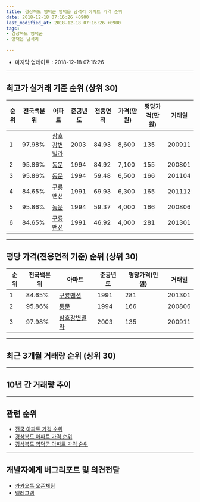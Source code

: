 ```yaml
---
title: 경상북도 영덕군 영덕읍 남석리 아파트 가격 순위
date: 2018-12-18 07:16:26 +0900
last_modified_at: 2018-12-18 07:16:26 +0900
tags:
- 경상북도 영덕군
- 영덕읍 남석리

---
```


* 마지막 업데이트 : 2018-12-18 07:16:26

---

## 최고가 실거래 기준 순위 (상위 30)


|순위|전국백분위|아파트|준공년도|전용면적|가격(만원)|평당가격(만원)|거래일|
|---|---|---|---|---|---|---|---|
|1|97.98%|[삼호강변빌라](https://search.naver.com/search.naver?query=%EA%B2%BD%EC%83%81%EB%B6%81%EB%8F%84+%EC%98%81%EB%8D%95%EA%B5%B0+%EC%98%81%EB%8D%95%EC%9D%8D+%EB%82%A8%EC%84%9D%EB%A6%AC+%EC%82%BC%ED%98%B8%EA%B0%95%EB%B3%80%EB%B9%8C%EB%9D%BC)|2003|84.93|8,600|135|200911|
|2|95.86%|[동문](https://search.naver.com/search.naver?query=%EA%B2%BD%EC%83%81%EB%B6%81%EB%8F%84+%EC%98%81%EB%8D%95%EA%B5%B0+%EC%98%81%EB%8D%95%EC%9D%8D+%EB%82%A8%EC%84%9D%EB%A6%AC+%EB%8F%99%EB%AC%B8)|1994|84.92|7,100|155|200801|
|3|95.86%|[동문](https://search.naver.com/search.naver?query=%EA%B2%BD%EC%83%81%EB%B6%81%EB%8F%84+%EC%98%81%EB%8D%95%EA%B5%B0+%EC%98%81%EB%8D%95%EC%9D%8D+%EB%82%A8%EC%84%9D%EB%A6%AC+%EB%8F%99%EB%AC%B8)|1994|59.48|6,500|166|201104|
|4|84.65%|[구룡맨션](https://search.naver.com/search.naver?query=%EA%B2%BD%EC%83%81%EB%B6%81%EB%8F%84+%EC%98%81%EB%8D%95%EA%B5%B0+%EC%98%81%EB%8D%95%EC%9D%8D+%EB%82%A8%EC%84%9D%EB%A6%AC+%EA%B5%AC%EB%A3%A1%EB%A7%A8%EC%85%98)|1991|69.93|6,300|165|201112|
|5|95.86%|[동문](https://search.naver.com/search.naver?query=%EA%B2%BD%EC%83%81%EB%B6%81%EB%8F%84+%EC%98%81%EB%8D%95%EA%B5%B0+%EC%98%81%EB%8D%95%EC%9D%8D+%EB%82%A8%EC%84%9D%EB%A6%AC+%EB%8F%99%EB%AC%B8)|1994|59.37|4,000|166|200806|
|6|84.65%|[구룡맨션](https://search.naver.com/search.naver?query=%EA%B2%BD%EC%83%81%EB%B6%81%EB%8F%84+%EC%98%81%EB%8D%95%EA%B5%B0+%EC%98%81%EB%8D%95%EC%9D%8D+%EB%82%A8%EC%84%9D%EB%A6%AC+%EA%B5%AC%EB%A3%A1%EB%A7%A8%EC%85%98)|1991|46.92|4,000|281|201301|


---

## 평당 가격(전용면적 기준) 순위 (상위 30)


|순위|전국백분위|아파트|준공년도|평당가격(만원)|거래일|
|---|---|---|---|---|---|
|1|84.65%|[구룡맨션](https://search.naver.com/search.naver?query=%EA%B2%BD%EC%83%81%EB%B6%81%EB%8F%84+%EC%98%81%EB%8D%95%EA%B5%B0+%EC%98%81%EB%8D%95%EC%9D%8D+%EB%82%A8%EC%84%9D%EB%A6%AC+%EA%B5%AC%EB%A3%A1%EB%A7%A8%EC%85%98)|1991|281|201301|
|2|95.86%|[동문](https://search.naver.com/search.naver?query=%EA%B2%BD%EC%83%81%EB%B6%81%EB%8F%84+%EC%98%81%EB%8D%95%EA%B5%B0+%EC%98%81%EB%8D%95%EC%9D%8D+%EB%82%A8%EC%84%9D%EB%A6%AC+%EB%8F%99%EB%AC%B8)|1994|166|200806|
|3|97.98%|[삼호강변빌라](https://search.naver.com/search.naver?query=%EA%B2%BD%EC%83%81%EB%B6%81%EB%8F%84+%EC%98%81%EB%8D%95%EA%B5%B0+%EC%98%81%EB%8D%95%EC%9D%8D+%EB%82%A8%EC%84%9D%EB%A6%AC+%EC%82%BC%ED%98%B8%EA%B0%95%EB%B3%80%EB%B9%8C%EB%9D%BC)|2003|135|200911|


---

## 최근 3개월 거래량 순위 (상위 30)


<div style="width:100%;">
    <canvas id="deal_count_ranking" height="250"></canvas>
</div>


<script>
new Chart(document.getElementById("deal_count_ranking"), {
    type: 'horizontalBar',
    data: {
        labels: ['구룡맨션'],
        datasets: [{
            label: '실거래 수',
            data: [1],
            borderColor: "rgba(255, 0, 128, 1)",
            backgroundColor: "rgba(255, 0, 128, 0.5)",
            fill: false,
        }]
    },
    options: {
        responsive: true,
        title: {
            display: true,
            text: '최근 3개월 거래량 순위'
        },
        tooltips: {
            mode: 'index',
            intersect: false,
            callbacks: {
                title: function(tooltipItems, data) {
                    return "실거래 수:";
                },
                label: function(tooltipItem, data) {
                    return data.labels[tooltipItem.index] + ": " + tooltipItem.xLabel;
                }
            }
        },
        hover: {
            mode: 'nearest',
            intersect: true
        },
        scales: {
            xAxes: [{
                display: true,
                scaleLabel: {
                    display: true,
                    labelString: '실거래 수'
                },
                ticks: {
                    suggestedMin: 0,
                }
            }],
            yAxes: [{
                display: true,
                ticks: {
                    autoSkip: false,
                    callback: function(value, index, values) {
                        if (value.length > 15)
                            return value.substr(0, 13) + "...";
                        else
                            return value;
                    }
                },
                scaleLabel: {
                    display: false,
                }
            }]
        }
    }
});

</script>


---

## 10년 간 거래량 추이


<div style="width:100%;">
    <canvas id="deal_progress" height="250"></canvas>
</div>

<script>
new Chart(document.getElementById("deal_progress"), {
    type: 'line',
    data: {
        labels: ['200812','200901','200902','200903','200904','200905','200906','200907','200908','200909','200910','200911','200912','201001','201002','201003','201004','201005','201006','201007','201008','201009','201010','201011','201012','201101','201102','201103','201104','201105','201106','201107','201108','201109','201110','201111','201112','201201','201202','201203','201204','201205','201206','201207','201208','201209','201210','201211','201212','201301','201302','201303','201304','201305','201306','201307','201308','201309','201310','201311','201312','201401','201402','201403','201404','201405','201406','201407','201408','201409','201410','201411','201412','201501','201502','201503','201504','201505','201506','201507','201508','201509','201510','201511','201512','201601','201602','201603','201604','201605','201606','201607','201608','201609','201610','201611','201612','201701','201702','201703','201704','201705','201706','201707','201708','201709','201710','201711','201712','201801','201802','201803','201804','201805','201806','201807','201808','201809','201810','201811','201812'],
        datasets: [{
            label: '실거래 수',
            pointRadius: 1,
            data: [0, 0, 0, 0, 0, 0, 0, 0, 1, 0, 0, 1, 0, 0, 0, 2, 0, 0, 1, 0, 1, 0, 0, 0, 1, 1, 1, 0, 1, 3, 0, 1, 0, 0, 0, 0, 3, 0, 0, 0, 0, 0, 2, 0, 0, 0, 1, 0, 1, 1, 1, 0, 1, 0, 1, 0, 0, 0, 2, 0, 0, 2, 0, 0, 1, 1, 1, 0, 0, 0, 0, 0, 0, 0, 0, 1, 0, 0, 0, 2, 0, 0, 0, 1, 0, 0, 1, 0, 0, 1, 0, 0, 0, 0, 0, 0, 1, 1, 0, 0, 0, 1, 0, 0, 0, 0, 1, 0, 1, 0, 0, 0, 0, 0, 1, 0, 0, 1, 1, 0, 0],
            borderColor: "rgba(255, 201, 14, 1)",
            backgroundColor: "rgba(255, 201, 14, 0.5)",
            fill: true,
        }]
    },
    options: {
        responsive: true,
        title: {
            display: true,
            text: '10년간 거래량 추이'
        },
        tooltips: {
            mode: 'index',
            intersect: false,
        },
        hover: {
            mode: 'nearest',
            intersect: true
        },
        scales: {
            xAxes: [{
                display: true,
                scaleLabel: {
                    display: true,
                    labelString: '년/월'
                }
            }],
            yAxes: [{
                display: true,
                ticks: {
                    suggestedMin: 0,
                },
                scaleLabel: {
                    display: true,
                    labelString: '실거래 수'
                }
            }]
        }
    }
});

</script>


---

## 관련 순위

- [전국 아파트 가격 순위](https://inasie.github.io/apt-ranking/전국)
- [경상북도 아파트 가격 순위](https://inasie.github.io/apt-ranking/경상북도)
- [경상북도 영덕군 아파트 가격 순위](https://inasie.github.io/apt-ranking/경상북도-영덕군)


---

## 개발자에게 버그리포트 및 의견전달

- [카카오톡 오픈채팅](https://open.kakao.com/o/gLJUAP4)
- [텔레그램](https://t.me/inasie)

